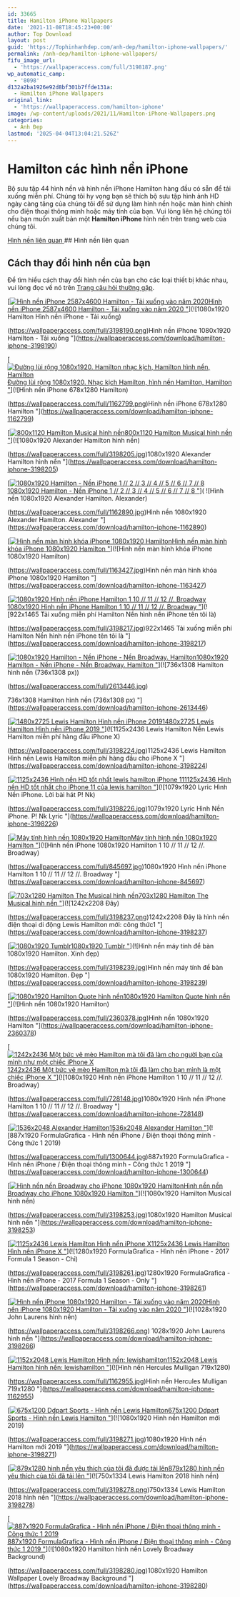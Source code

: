 ```yaml
---
id: 33665
title: Hamilton iPhone Wallpapers
date: '2021-11-08T18:45:23+00:00'
author: Top Download
layout: post
guid: 'https://Tophinhanhdep.com/anh-dep/hamilton-iphone-wallpapers/'
permalink: /anh-dep/hamilton-iphone-wallpapers/
fifu_image_url:
  - 'https://wallpaperaccess.com/full/3198187.png'
wp_automatic_camp:
  - '8098'
d132a2ba1926e92d8bf301b7ffde131a:
  - Hamilton iPhone Wallpapers
original_link:
  - 'https://wallpaperaccess.com/hamilton-iphone'
image: /wp-content/uploads/2021/11/Hamilton-iPhone-Wallpapers.png
categories:
  - Ảnh Đẹp
lastmod: '2025-04-04T13:04:21.526Z'
---
```

# Hamilton các hình nền iPhone

Bộ sưu tập 44 hình nền và hình nền iPhone Hamilton hàng đầu có sẵn để tải xuống miễn phí. Chúng tôi hy vọng bạn sẽ thích bộ sưu tập hình ảnh HD ngày càng tăng của chúng tôi để sử dụng làm hình nền hoặc màn hình chính cho điện thoại thông minh hoặc máy tính của bạn. Vui lòng liên hệ chúng tôi nếu bạn muốn xuất bản một **Hamilton iPhone** hình nền trên trang web của chúng tôi.

[Hình nền liên quan ](#related) ## Hình nền liên quan

## Cách thay đổi hình nền của bạn

Để tìm hiểu cách thay đổi hình nền của bạn cho các loại thiết bị khác nhau, vui lòng đọc về nó trên [Trang câu hỏi thường gặp](https://tophinhanhdep.com/faq/).

  
[[![Hình nền iPhone 2587x4600 Hamilton - Tải xuống vào năm 2020](https://wallpaperaccess.com/full/3198187.png)Hình nền iPhone 2587x4600 Hamilton - Tải xuống vào năm 2020 "](https://wallpaperaccess.com/download/hamilton-iphone-3198187)](![1080x1920 Hamilton Hình nền iPhone - Tải xuống)

(https://wallpaperaccess.com/full/3198190.png)Hình nền iPhone 1080x1920 Hamilton - Tải xuống "](https://wallpaperaccess.com/download/hamilton-iphone-3198190)

[[![Đường lùi rộng 1080x1920.  Hamilton nhạc kịch, Hamilton hình nền, Hamilton](https://wallpaperaccess.com/full/3198191.jpg)Đường lùi rộng 1080x1920. Nhạc kịch Hamilton, hình nền Hamilton, Hamilton "](https://wallpaperaccess.com/download/hamilton-iphone-3198191)](![Hình nền iPhone 678x1280 Hamilton)

(https://wallpaperaccess.com/full/1162799.png)Hình nền iPhone 678x1280 Hamilton "](https://wallpaperaccess.com/download/hamilton-iphone-1162799)

[[![800x1120 Hamilton Musical hình nền](https://wallpaperaccess.com/full/3198192.jpg)800x1120 Hamilton Musical hình nền "](https://wallpaperaccess.com/download/hamilton-iphone-3198192)](![1080x1920 Alexander Hamilton hình nền)

(https://wallpaperaccess.com/full/3198205.jpg)1080x1920 Alexander Hamilton hình nền "](https://wallpaperaccess.com/download/hamilton-iphone-3198205)

[[![1080x1920 Hamilton - Nền iPhone 1 // 2 // 3 // 4 // 5 // 6 // 7 // 8](https://wallpaperaccess.com/full/3198207.jpg)1080x1920 Hamilton - Nền iPhone 1 // 2 // 3 // 4 // 5 // 6 // 7 // 8 "](https://wallpaperaccess.com/download/hamilton-iphone-3198207)]( ![Hình nền 1080x1920 Alexander Hamilton.  Alexander)

(https://wallpaperaccess.com/full/1162890.jpg)Hình nền 1080x1920 Alexander Hamilton. Alexander "](https://wallpaperaccess.com/download/hamilton-iphone-1162890)

[[![Hình nền màn hình khóa iPhone 1080x1920 Hamilton](https://wallpaperaccess.com/full/2613460.jpg)Hình nền màn hình khóa iPhone 1080x1920 Hamilton "](https://wallpaperaccess.com/download/hamilton-iphone-2613460)](![Hình nền màn hình khóa iPhone 1080x1920 Hamilton)

(https://wallpaperaccess.com/full/1163427.jpg)Hình nền màn hình khóa iPhone 1080x1920 Hamilton "](https://wallpaperaccess.com/download/hamilton-iphone-1163427)

[[![1080x1920 Hình nền iPhone Hamilton 1 10 // 11 // 12 //.  Broadway](https://wallpaperaccess.com/full/845679.jpg)1080x1920 Hình nền iPhone Hamilton 1 10 // 11 // 12 //. Broadway "](https://wallpaperaccess.com/download/hamilton-iphone-845679)](![922x1465 Tải xuống miễn phí Hamilton Nền hình nền iPhone tên tôi là)

(https://wallpaperaccess.com/full/3198217.jpg)922x1465 Tải xuống miễn phí Hamilton Nền hình nền iPhone tên tôi là "](https://wallpaperaccess.com/download/hamilton-iphone-3198217)

[[![1080x1920 Hamilton - Nền iPhone - Nền Broadway.  Hamilton](https://wallpaperaccess.com/full/3198218.jpg)1080x1920 Hamilton - Nền iPhone - Nền Broadway. Hamilton "](https://wallpaperaccess.com/download/hamilton-iphone-3198218)](![736x1308 Hamilton hình nền (736x1308 px))

(https://wallpaperaccess.com/full/2613446.jpg)

736x1308 Hamilton hình nền (736x1308 px) "](https://wallpaperaccess.com/download/hamilton-iphone-2613446)

[[![1480x2725 Lewis Hamilton Hình nền iPhone 2019](https://wallpaperaccess.com/full/1300585.jpg)1480x2725 Lewis Hamilton Hình nền iPhone 2019 "](https://wallpaperaccess.com/download/hamilton-iphone-1300585)](![1125x2436 Lewis Hamilton Nền Lewis Hamilton miễn phí hàng đầu iPhone X)

(https://wallpaperaccess.com/full/3198224.jpg)1125x2436 Lewis Hamilton Hình nền Lewis Hamilton miễn phí hàng đầu cho iPhone X "](https://wallpaperaccess.com/download/hamilton-iphone-3198224)

[[![1125x2436 Hình nền HD tốt nhất lewis hamilton iPhone 11](https://wallpaperaccess.com/full/3198225.jpg)1125x2436 Hình nền HD tốt nhất cho iPhone 11 của lewis hamilton "](https://wallpaperaccess.com/download/hamilton-iphone-3198225)](![1079x1920 Lyric Hình Nền iPhone.  Lời bài hát P! Nk)

(https://wallpaperaccess.com/full/3198226.jpg)1079x1920 Lyric Hình Nền iPhone. P! Nk Lyric "](https://wallpaperaccess.com/download/hamilton-iphone-3198226)

[[![Máy tính hình nền 1080x1920 Hamilton](https://wallpaperaccess.com/full/3198227.jpg)Máy tính hình nền 1080x1920 Hamilton "](https://wallpaperaccess.com/download/hamilton-iphone-3198227)](![Hình nền iPhone 1080x1920 Hamilton 1 10 // 11 // 12 //.  Broadway)

(https://wallpaperaccess.com/full/845697.jpg)1080x1920 Hình nền iPhone Hamilton 1 10 // 11 // 12 //. Broadway "](https://wallpaperaccess.com/download/hamilton-iphone-845697)

[[![703x1280 Hamilton The Musical hình nền](https://wallpaperaccess.com/full/3198229.jpg)703x1280 Hamilton The Musical hình nền "](https://wallpaperaccess.com/download/hamilton-iphone-3198229)](![1242x2208 Đây)

(https://wallpaperaccess.com/full/3198237.png)1242x2208 Đây là hình nền điện thoại di động Lewis Hamilton mới: công thức1 "](https://wallpaperaccess.com/download/hamilton-iphone-3198237)

[[![1080x1920 Tumblr](https://wallpaperaccess.com/full/3198238.png)1080x1920 Tumblr "](https://wallpaperaccess.com/download/hamilton-iphone-3198238)](![Hình nền máy tính để bàn 1080x1920 Hamilton.  Xinh đẹp)

(https://wallpaperaccess.com/full/3198239.jpg)Hình nền máy tính để bàn 1080x1920 Hamilton. Đẹp "](https://wallpaperaccess.com/download/hamilton-iphone-3198239)

[[![1080x1920 Hamilton Quote hình nền](https://wallpaperaccess.com/full/3198241.jpg)1080x1920 Hamilton Quote hình nền "](https://wallpaperaccess.com/download/hamilton-iphone-3198241)](![Hình nền 1080x1920 Hamilton)

(https://wallpaperaccess.com/full/2360378.jpg)Hình nền 1080x1920 Hamilton "](https://wallpaperaccess.com/download/hamilton-iphone-2360378)

[[![1242x2436 Một bức vẽ mèo Hamilton mà tôi đã làm cho người bạn của mình như một chiếc iPhone X](https://wallpaperaccess.com/full/3198243.png)1242x2436 Một bức vẽ mèo Hamilton mà tôi đã làm cho bạn mình là một chiếc iPhone X "](https://wallpaperaccess.com/download/hamilton-iphone-3198243)](![1080x1920 Hình nền iPhone Hamilton 1 10 // 11 // 12 //.  Broadway)

(https://wallpaperaccess.com/full/728148.jpg)1080x1920 Hình nền iPhone Hamilton 1 10 // 11 // 12 //. Broadway "](https://wallpaperaccess.com/download/hamilton-iphone-728148)

[[![1536x2048 Alexander Hamilton](https://wallpaperaccess.com/full/3198244.jpg)1536x2048 Alexander Hamilton "](https://wallpaperaccess.com/download/hamilton-iphone-3198244)](![887x1920 FormulaGrafica - Hình nền iPhone / Điện thoại thông minh - Công thức 1 2019)

(https://wallpaperaccess.com/full/1300644.jpg)887x1920 FormulaGrafica - Hình nền iPhone / Điện thoại thông minh - Công thức 1 2019 "](https://wallpaperaccess.com/download/hamilton-iphone-1300644)

[[![Hình nền nền Broadway cho iPhone 1080x1920 Hamilton](https://wallpaperaccess.com/full/3198246.jpg)Hình nền nền Broadway cho iPhone 1080x1920 Hamilton "](https://wallpaperaccess.com/download/hamilton-iphone-3198246)](![1080x1920 Hamilton Musical hình nền)

(https://wallpaperaccess.com/full/3198253.jpg)1080x1920 Hamilton Musical hình nền "](https://wallpaperaccess.com/download/hamilton-iphone-3198253)

[[![1125x2436 Lewis Hamilton Hình nền iPhone X](https://wallpaperaccess.com/full/3198258.jpg)1125x2436 Lewis Hamilton Hình nền iPhone X "](https://wallpaperaccess.com/download/hamilton-iphone-3198258)](![1280x1920 FormulaGrafica - Hình nền iPhone - 2017 Formula 1 Season - Chỉ)

(https://wallpaperaccess.com/full/3198261.jpg)1280x1920 FormulaGrafica - Hình nền iPhone - 2017 Formula 1 Season - Only "](https://wallpaperaccess.com/download/hamilton-iphone-3198261)

[[![Hình nền iPhone 1080x1920 Hamilton - Tải xuống vào năm 2020](https://wallpaperaccess.com/full/3198265.jpg)Hình nền iPhone 1080x1920 Hamilton - Tải xuống vào năm 2020 "](https://wallpaperaccess.com/download/hamilton-iphone-3198265)](![1028x1920 John Laurens hình nền)

(https://wallpaperaccess.com/full/3198266.png) 1028x1920 John Laurens hình nền "](https://wallpaperaccess.com/download/hamilton-iphone-3198266)

[[![1152x2048 Lewis Hamilton Hình nền: lewishamilton](https://wallpaperaccess.com/full/3198267.jpg)1152x2048 Lewis Hamilton hình nền: lewishamilton "](https://wallpaperaccess.com/download/hamilton-iphone-3198267)](![Hình nền Hercules Mulligan 719x1280)

(https://wallpaperaccess.com/full/1162955.jpg)Hình nền Hercules Mulligan 719x1280 "](https://wallpaperaccess.com/download/hamilton-iphone-1162955)

[[![675x1200 Ddpart Sports - Hình nền Lewis Hamilton](https://wallpaperaccess.com/full/3198270.jpg)675x1200 Ddpart Sports - Hình nền Lewis Hamilton "](https://wallpaperaccess.com/download/hamilton-iphone-3198270)](![1080x1920 Hình nền Hamilton mới 2019)

(https://wallpaperaccess.com/full/3198271.jpg)1080x1920 Hình nền Hamilton mới 2019 "](https://wallpaperaccess.com/download/hamilton-iphone-3198271)

[[![879x1280 hình nền yêu thích của tôi đã được tải lên](https://wallpaperaccess.com/full/3198276.jpg)879x1280 hình nền yêu thích của tôi đã tải lên "](https://wallpaperaccess.com/download/hamilton-iphone-3198276)](![750x1334 Lewis Hamilton 2018 hình nền)

(https://wallpaperaccess.com/full/3198278.png)750x1334 Lewis Hamilton 2018 hình nền "](https://wallpaperaccess.com/download/hamilton-iphone-3198278)

[[![887x1920 FormulaGrafica - Hình nền iPhone / Điện thoại thông minh - Công thức 1 2019](https://wallpaperaccess.com/full/3198279.jpg)887x1920 FormulaGrafica - Hình nền iPhone / Điện thoại thông minh - Công thức 1 2019 "](https://wallpaperaccess.com/download/hamilton-iphone-3198279)](![1080x1920 Hamilton hình nền Lovely Broadway Background)

(https://wallpaperaccess.com/full/3198280.jpg)1080x1920 Hamilton Wallpaper Lovely Broadway Background "](https://wallpaperaccess.com/download/hamilton-iphone-3198280)
